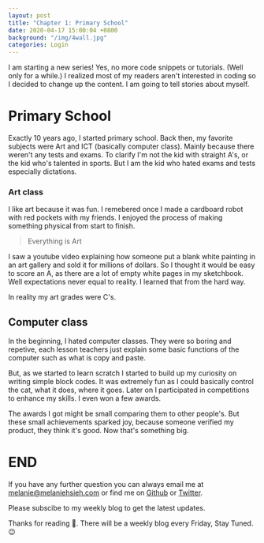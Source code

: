 ```yaml
---
layout: post
title: "Chapter 1: Primary School"
date: 2020-04-17 15:00:04 +0800
background: "/img/4wall.jpg"
categories: Login
---
```


I am starting a new series! Yes, no more code snippets or tutorials. (Well only for a while.) I realized most of my readers aren't interested in coding so I decided to change up the content. I am going to tell stories about myself.

# Primary School

Exactly 10 years ago, I started primary school. Back then, my favorite subjects were Art and ICT (basically computer class). Mainly because there weren't any tests and exams. To clarify I'm not the kid with straight A's, or the kid who's talented in sports. But I am the kid who hated exams and tests especially dictations.

### Art class

I like art because it was fun. I remebered once I made a cardboard robot with red pockets with my friends. I enjoyed the process of making something physical from start to finish.

> Everything is Art

I saw a youtube video explaining how someone put a blank white painting in an art gallery and sold it for millions of dollars. So I thought it would be easy to score an A, as there are a lot of empty white pages in my sketchbook. Well expectations never equal to reality. I learned that from the hard way.

In reality my art grades were C's.

## Computer class

In the beginning, I hated computer classes. They were so boring and repetive, each lesson teachers just explain some basic functions of the computer such as what is copy and paste.

But, as we started to learn scratch I started to build up my curiosity on writing simple block codes. It was extremely fun as I could basically control the cat, what it does, where it goes. Later on I participated in competitions to enhance my skills. I even won a few awards.

The awards I got might be small comparing them to other people's. But these small achievements sparked joy, because someone verified my product, they think it's good. Now that's something big.

# END

If you have any further question you can always email me at <melanie@melaniehsieh.com> or find me on [Github](https://github.com/melaniehsieh) or [Twitter](https://twitter.com/melaniehsieh).

Please subscibe to my weekly blog to get the latest updates.

Thanks for reading 👀. There will be a weekly blog every Friday, Stay Tuned.😉
